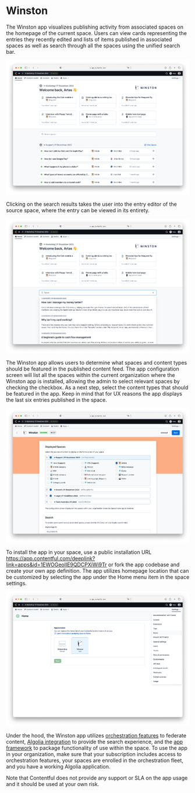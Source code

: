# Winston

The Winston app visualizes publishing activity from associated spaces on the homepage of the current space. Users can view cards representing the entries they recently edited and lists of items published in associated spaces as well as search through all the spaces using the unified search bar. 

![Winston Example](home-screen.png)

Clicking on the search results takes the user into the entry editor of the source space, where the entry can be viewed in its entirety.

![Winston Search Example](search-home-screen.png)

The Winston app allows users to determine what spaces and content types should be featured in the published content feed. The app configuration screen will list all the spaces within the current organization where the Winston app is installed, allowing the admin to select relevant spaces by checking the checkbox. As a next step, select the content types that should be featured in the app. Keep in mind that for UX reasons the app displays the last six entries published in the space.

![Winston Configuration Example](config-screen.png)

To install the app in your space, use a public installation URL https://app.contentful.com/deeplink?link=apps&id=1EWOGeolIE9QDCPXiWj9Tr or fork the app codebase and create your own app definition. The app utilizes homepage location that can be customized by selecting the app under the Home menu item in the space settings. 

![Winston Installation](installation.png)

Under the hood, the Winston app utilizes [orchestration features](https://www.contentful.com/help/enable-spaces-for-orchestration/) to federate content, [Algolia integration](https://www.algolia.com/developers/code-exchange/backend-tools/integrate-contentful-with-algolia/) to provide the search experience, and the [app framework](https://www.contentful.com/developers/docs/extensibility/app-framework/) to package functionality of use within the space. To use the app in your organization, make sure that your subscription includes access to orchestration features, your spaces are enrolled in the orchestration fleet, and you have a working Algolia application.

Note that Contentful does not provide any support or SLA on the app usage and it should be used at your own risk.
